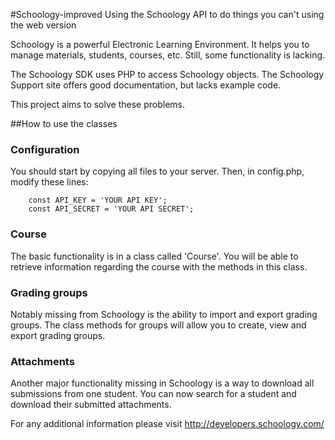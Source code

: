 #Schoology-improved
Using the Schoology API to do things you can't using the web version

Schoology is a powerful Electronic Learning Environment. It helps you to manage materials, students, courses, etc. Still, some functionality is lacking.

The Schoology SDK uses PHP to access Schoology objects. The Schoology Support site offers good documentation, but lacks example code. 

This project aims to solve these problems.

##How to use the classes

### Configuration
You should start by copying all files to your server. Then, in config.php, modify these lines: 

```
    const API_KEY = 'YOUR API KEY';
    const API_SECRET = 'YOUR API SECRET';
```

### Course
The basic functionality is in a class called 'Course'. You will be able to retrieve information regarding the course with the methods in this class.

### Grading groups
Notably missing from Schoology is the ability to import and export grading groups. The class methods for groups will allow you to create, view and export grading groups.

### Attachments
Another major functionality missing in Schoology is a way to download all submissions from one student. You can now search for a student and download their submitted attachments.



For any additional information please visit http://developers.schoology.com/
